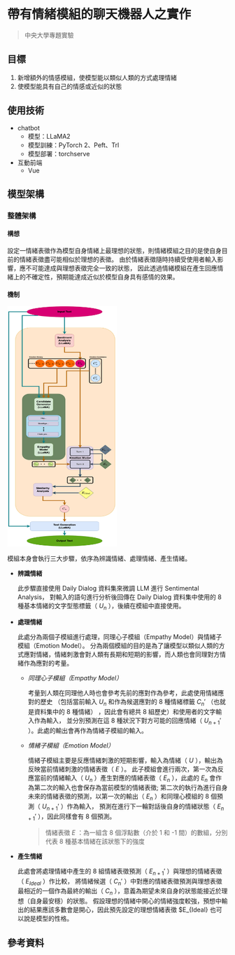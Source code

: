 # 帶有情緒模組的聊天機器人之實作

> 中央大學專題實驗

## 目標

1. 新增額外的情感模組，使模型能以類似人類的方式處理情緒
2. 使模型能具有自己的情感或近似的狀態

## 使用技術

- chatbot
    - 模型：LLaMA2
    - 模型訓練：PyTorch 2、Peft、Trl
    - 模型部署：torchserve
- 互動前端
    - Vue

## 模型架構

### 整體架構

#### 構想

設定一情緒表徵作為模型自身情緒上最理想的狀態，則情緒模組之目的是使自身目前的情緒表徵盡可能相似於理想的表徵。
由於情緒表徵隨時持續受使用者輸入影響，應不可能達成與理想表徵完全一致的狀態，
因此透過情緒模組在產生回應情緒上的不確定性，預期能達成近似於模型自身具有感情的效果。

#### 機制

<img src="Model_Architecture.png" width = "250" height = "548" alt="Model Architecture"/>
  
模組本身會執行三大步驟，依序為辨識情緒、處理情緒、產生情緒。
  
- **辨識情緒**

  此步驟直接使用 Daily Dialog 資料集來微調 LLM 進行 Sentimental Analysis，
  對輸入的語句進行分析後回傳在 Daily Dialog 資料集中使用的 8 種基本情緒的文字型態標籤（ $U_n$ ），後續在模組中直接使用。
- **處理情緒**<br>

  此處分為兩個子模組進行處理，同理心子模組（Empathy Model）與情緒子模組（Emotion Model）。
  分為兩個模組的目的是為了讓模型以類似人類的方式應對情緒，情緒刺激會對人類有長期和短期的影響，而人類也會同理對方情緒作為應對的考量。
  
  - *同理心子模組（Empathy Model）*
    
    考量到人類在同理他人時也會參考先前的應對作為參考，此處使用情緒應對的歷史
    （包括當前輸入 $U_n$ 和作為候選應對的 8 種情緒標籤 $C_n'$ （也就是資料集中的 8 種情緒） ，因此會有總共 8 組歷史）和使用者的文字輸入作為輸入，
    並分別預測在這 8 種狀況下對方可能的回應情緒（ $U_{n+1}'$ ）。此處的輸出會再作為情緒子模組的輸入。
  - *情緒子模組（Emotion Model）*
    
    情緒子模組主要是反應情緒刺激的短期影響，輸入為情緒（ $U$ ），輸出為反映當前情緒刺激的情緒表徵（ $E$ ）。
    此子模組會進行兩次，第一次為反應當前的情緒輸入（ $U_n$ ）產生對應的情緒表徵（ $E_n$ ），此處的 $E_n$ 會作為第二次的輸入也會保存為當前模型的情緒表徵;
    第二次的執行為進行自身未來的情緒表徵的預測，以第一次的輸出（ $E_n$ ）和同理心模組的 8 個預測（ $U_{n+1}'$ ）作為輸入，
    預測在進行下一輪對話後自身的情緒狀態（ $E_{n+1}'$ ），因此同樣會有 8 個預測。
    
    > 情緒表徵 $E$ ：為一組含 8 個浮點數（介於 1 和 -1 間）的數組，分別代表 8 種基本情緒在該狀態下的強度

- **產生情緒**
  
  此處會將處理情緒中產生的 8 組情緒表徵預測（ $E_{n+1}'$ ）與理想的情緒表徵（ $E_{Ideal}$ ）作比較， 
  將情緒候選（ $C_n'$ ）中對應的情緒表徵預測與理想表徵最相近的一個作為最終的輸出（ $C_n$ ），意義為期望未來自身的狀態能接近於理想（自身最安穩）的狀態。
  假設理想的情緒中開心的情緒強度較強，預想中輸出的結果應該多數會是開心，因此預先設定的理想情緒表徵 $E_{Ideal} 也可以說是模型的性格。

## 參考資料
